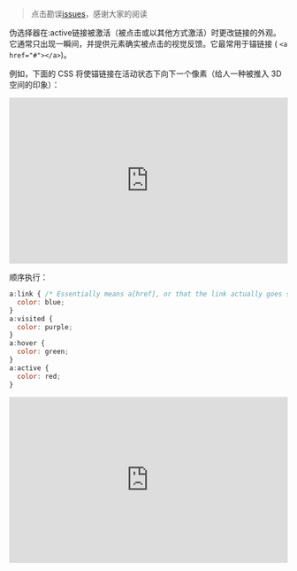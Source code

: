 > 点击勘误[issues](https://github.com/webVueBlog/awesome-css/issues)，感谢大家的阅读

伪选择器在:active链接被激活（被点击或以其他方式激活）时更改链接的外观。它通常只出现一瞬间，并提供元素确实被点击的视觉反馈。它最常用于锚链接 ( `<a href="#"></a>`)。

例如，下面的 CSS 将使锚链接在活动状态下向下一个像素（给人一种被推入 3D 空间的印象）：

<iframe height="300" style="width: 100%;" scrolling="no" title=":active" src="https://codepen.io/webvueblog/embed/ZErKyBg?default-tab=css%2Cresult" frameborder="no" loading="lazy" allowtransparency="true" allowfullscreen="true">
  See the Pen <a href="https://codepen.io/webvueblog/pen/ZErKyBg">
  :active</a> by 我是哪吒（达达） (<a href="https://codepen.io/webvueblog">@webvueblog</a>)
  on <a href="https://codepen.io">CodePen</a>.
</iframe>

顺序执行：

```js
a:link { /* Essentially means a[href], or that the link actually goes somewhere */
  color: blue;
}
a:visited {
  color: purple;
}
a:hover {
  color: green;
}
a:active {
  color: red;
}
```

<iframe height="300" style="width: 100%;" scrolling="no" title="a:" src="https://codepen.io/webvueblog/embed/GRQmEWy?default-tab=css%2Cresult" frameborder="no" loading="lazy" allowtransparency="true" allowfullscreen="true">
  See the Pen <a href="https://codepen.io/webvueblog/pen/GRQmEWy">
  a:</a> by 我是哪吒（达达） (<a href="https://codepen.io/webvueblog">@webvueblog</a>)
  on <a href="https://codepen.io">CodePen</a>.
</iframe>

